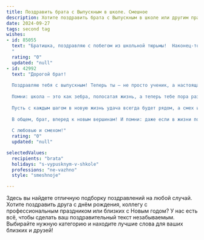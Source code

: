 ```yaml
---
title: Поздравить брата с Выпускным в школе. Смешное
description: Хотите поздравить брата с Выпускным в школе или другим праздником? Наш ИИ создаст незабываемое поздравление, а вы обязательно выделитесь среди других.  
date: 2024-09-27
tags: second tag
wishes:
- id: 85055
  text: "Братишка, поздравляю с побегом из школьной тюрьмы!  Наконец-то закончились бесконечные контрольные, уроки и унижения от учителей.  Теперь тебя ждёт большая и страшная жизнь, полная неожиданностей (и, возможно, немного ответственности).  Держись!  А если что – звони, выручу…  ну, или хотя бы посмеюсь вместе с тобой над твоими проблемами.  С выпускным!
  "
  rating: "0"
  updated: "null"
- id: 42992
  text: "Дорогой брат!
  
  Поздравляю тебя с выпускным! Теперь ты — не просто ученик, а настоящая \"выпускная вкусняшка\"! За плечами у тебя целых 11 лет учёбы, и твое самое сложное домашнее задание — это теперь \"как выжить в будущем без маминой помощи\"!
  
  Помни: школа — это как зебра, полосатая жизнь, а теперь тебе пора раздвинуть эти полосы и шагнуть в яркий мир приключений. Не бойся ошибаться — ведь это же всего лишь \"первый блин\"! И не забудь, что вместо экзаменов теперь на повестке дня экзамен на самостоятельность: \"Где пульт от телевизора?\" и \"Где воскресный ужин?\".
  
  Пусть с каждым шагом в новую жизнь удача всегда будет рядом, а смех и радость не покидают! Желаю тебе найти дело по душе (и чтобы оно не требовало учёбы), новых друзей и невероятных приключений.
  
  В общем, брат, вперед к новым вершинам! И помни: даже если в жизни повстречаешь трудности — ты всегда сможешь позвонить мне за советом, только не забудь сначала проверить, где у меня пульт!
  
  С любовью и смехом!"
  rating: "0"
  updated: "null"

selectedValues:
  recipients: "brata"
  holidays: "s-vypusknym-v-shkole"
  professions: "ne-vazhno"
  style: "smeshnoje"

---
```


Здесь вы найдете отличную подборку поздравлений на любой случай.
Хотите поздравить друга с днём рождения, коллегу с профессиональным праздником или близких с Новым годом? У нас есть всё, чтобы сделать ваш поздравительный текст незабываемым. Выбирайте нужную категорию и находите лучшие слова для ваших близких и друзей!
